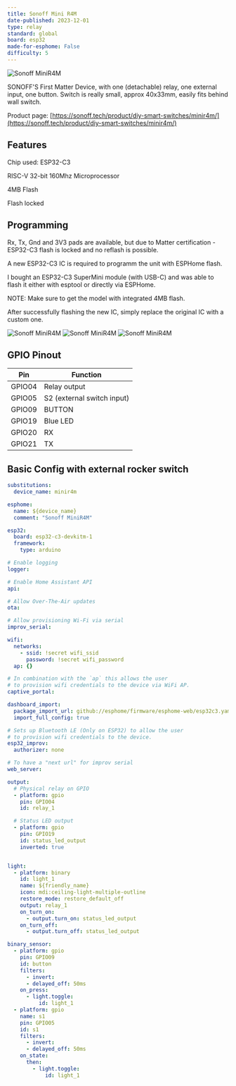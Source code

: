 ```yaml
---
title: Sonoff Mini R4M
date-published: 2023-12-01
type: relay
standard: global
board: esp32
made-for-esphome: False
difficulty: 5
---
```


![Sonoff MiniR4M](sonoff-mini-r4m.jpg "Product Image")

SONOFF'S First Matter Device, with one (detachable) relay, one external input, one button. Switch is really small, approx 40x33mm, easily fits behind wall switch.

Product page: [https://sonoff.tech/product/diy-smart-switches/minir4m/](https://sonoff.tech/product/diy-smart-switches/minir4m/)

## Features

Chip used: ESP32-C3

RISC-V 32-bit 160Mhz Microprocessor

4MB Flash

Flash locked


## Programming

Rx, Tx, Gnd and 3V3 pads are available, but due to Matter certification - ESP32-C3 flash is locked and no reflash is possible.

A new ESP32-C3 IC is required to programm the unit with ESPHome flash.

I bought an ESP32-C3 SuperMini module (with USB-C) and was able to flash it either with esptool or directly via ESPHome.

NOTE: Make sure to get the model with integrated 4MB flash.

After successfully flashing the new IC, simply replace the original IC with a custom one.

![Sonoff MiniR4M](view_top.jpg "Top View")
![Sonoff MiniR4M](view_side.jpg "Side View")
![Sonoff MiniR4M](view_ic.jpg "IC View")

## GPIO Pinout

| Pin    | Function                   |
|--------|----------------------------|
| GPIO04 | Relay output               |
| GPIO05 | S2 (external switch input) |
| GPIO09 | BUTTON                     |
| GPIO19 | Blue LED                   |
| GPIO20 | RX                         |
| GPIO21 | TX                         |

## Basic Config with external rocker switch

```yaml
substitutions:
  device_name: minir4m

esphome:
  name: ${device_name}
  comment: "Sonoff MiniR4M"

esp32:
  board: esp32-c3-devkitm-1
  framework:
    type: arduino

# Enable logging
logger:

# Enable Home Assistant API
api:

# Allow Over-The-Air updates
ota:

# Allow provisioning Wi-Fi via serial
improv_serial:

wifi:
  networks:
    - ssid: !secret wifi_ssid
      password: !secret wifi_password
  ap: {}

# In combination with the `ap` this allows the user
# to provision wifi credentials to the device via WiFi AP.
captive_portal:

dashboard_import:
  package_import_url: github://esphome/firmware/esphome-web/esp32c3.yaml@v2
  import_full_config: true

# Sets up Bluetooth LE (Only on ESP32) to allow the user
# to provision wifi credentials to the device.
esp32_improv:
  authorizer: none

# To have a "next url" for improv serial
web_server:

output:
  # Physical relay on GPIO
  - platform: gpio
    pin: GPIO04
    id: relay_1

  # Status LED output
  - platform: gpio
    pin: GPIO19
    id: status_led_output
    inverted: true


light:
  - platform: binary
    id: light_1
    name: ${friendly_name}
    icon: mdi:ceiling-light-multiple-outline
    restore_mode: restore_default_off
    output: relay_1
    on_turn_on:
      - output.turn_on: status_led_output
    on_turn_off:
      - output.turn_off: status_led_output

binary_sensor:
  - platform: gpio
    pin: GPIO09
    id: button
    filters:
      - invert:
      - delayed_off: 50ms
    on_press:
      - light.toggle:
          id: light_1
  - platform: gpio
    name: s1
    pin: GPIO05
    id: s1
    filters:
      - invert:
      - delayed_off: 50ms
    on_state:
      then:
        - light.toggle:
            id: light_1
```
